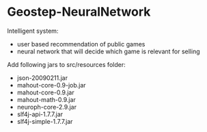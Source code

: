 Geostep-NeuralNetwork
=====================
Intelligent system:
- user based recommendation of public games
- neural network that will decide which game is relevant for selling

Add following jars to src/resources folder:
- json-20090211.jar
- mahout-core-0.9-job.jar
- mahout-core-0.9.jar
- mahout-math-0.9.jar
- neuroph-core-2.9.jar
- slf4j-api-1.7.7.jar
- slf4j-simple-1.7.7.jar
